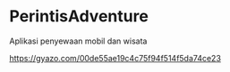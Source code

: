 # PerintisAdventure
Aplikasi penyewaan mobil dan wisata

https://gyazo.com/00de55ae19c4c75f94f514f5da74ce23
